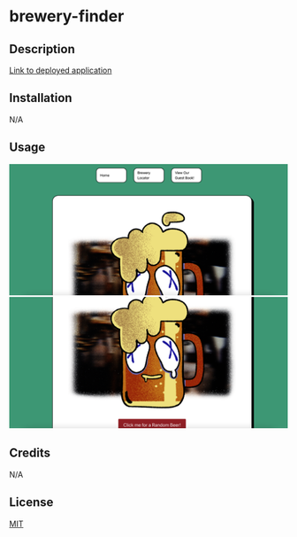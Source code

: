 # brewery-finder

## Description


[Link to deployed application]()

## Installation

N/A

## Usage

![alt text](./assets/images/Screenshot1.png)
![alt text](./assets/images/Screenshot2.png)

## Credits

N/A

## License

[MIT](https://choosealicense.com/licenses/mit/)